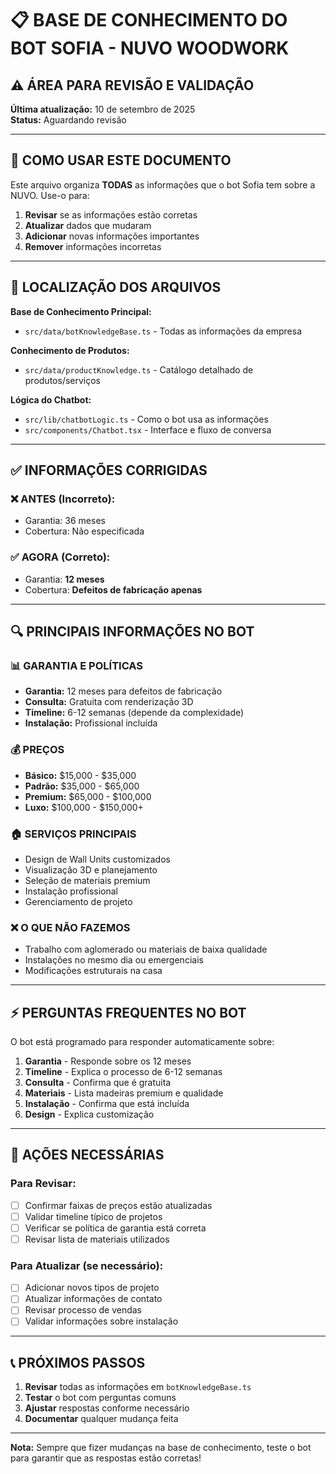 # 📋 BASE DE CONHECIMENTO DO BOT SOFIA - NUVO WOODWORK

## ⚠️ ÁREA PARA REVISÃO E VALIDAÇÃO

**Última atualização:** 10 de setembro de 2025  
**Status:** Aguardando revisão

---

## 🎯 COMO USAR ESTE DOCUMENTO

Este arquivo organiza **TODAS** as informações que o bot Sofia tem sobre a NUVO. Use-o para:

1. **Revisar** se as informações estão corretas
2. **Atualizar** dados que mudaram  
3. **Adicionar** novas informações importantes
4. **Remover** informações incorretas

---

## 📍 LOCALIZAÇÃO DOS ARQUIVOS

**Base de Conhecimento Principal:**
- `src/data/botKnowledgeBase.ts` - Todas as informações da empresa

**Conhecimento de Produtos:**
- `src/data/productKnowledge.ts` - Catálogo detalhado de produtos/serviços

**Lógica do Chatbot:**
- `src/lib/chatbotLogic.ts` - Como o bot usa as informações
- `src/components/Chatbot.tsx` - Interface e fluxo de conversa

---

## ✅ INFORMAÇÕES CORRIGIDAS

### ❌ ANTES (Incorreto):
- Garantia: 36 meses
- Cobertura: Não especificada

### ✅ AGORA (Correto):
- Garantia: **12 meses**
- Cobertura: **Defeitos de fabricação apenas**

---

## 🔍 PRINCIPAIS INFORMAÇÕES NO BOT

### 📊 GARANTIA E POLÍTICAS
- **Garantia:** 12 meses para defeitos de fabricação
- **Consulta:** Gratuita com renderização 3D
- **Timeline:** 6-12 semanas (depende da complexidade)
- **Instalação:** Profissional incluída

### 💰 PREÇOS
- **Básico:** $15,000 - $35,000
- **Padrão:** $35,000 - $65,000  
- **Premium:** $65,000 - $100,000
- **Luxo:** $100,000 - $150,000+

### 🏠 SERVIÇOS PRINCIPAIS
- Design de Wall Units customizados
- Visualização 3D e planejamento
- Seleção de materiais premium
- Instalação profissional
- Gerenciamento de projeto

### ❌ O QUE NÃO FAZEMOS
- Trabalho com aglomerado ou materiais de baixa qualidade
- Instalações no mesmo dia ou emergenciais
- Modificações estruturais na casa

---

## ⚡ PERGUNTAS FREQUENTES NO BOT

O bot está programado para responder automaticamente sobre:

1. **Garantia** - Responde sobre os 12 meses
2. **Timeline** - Explica o processo de 6-12 semanas
3. **Consulta** - Confirma que é gratuita
4. **Materiais** - Lista madeiras premium e qualidade
5. **Instalação** - Confirma que está incluída
6. **Design** - Explica customização

---

## 🚨 AÇÕES NECESSÁRIAS

### Para Revisar:
- [ ] Confirmar faixas de preços estão atualizadas
- [ ] Validar timeline típico de projetos
- [ ] Verificar se política de garantia está correta
- [ ] Revisar lista de materiais utilizados

### Para Atualizar (se necessário):
- [ ] Adicionar novos tipos de projeto
- [ ] Atualizar informações de contato
- [ ] Revisar processo de vendas
- [ ] Validar informações sobre instalação

---

## 📞 PRÓXIMOS PASSOS

1. **Revisar** todas as informações em `botKnowledgeBase.ts`
2. **Testar** o bot com perguntas comuns
3. **Ajustar** respostas conforme necessário
4. **Documentar** qualquer mudança feita

---

**Nota:** Sempre que fizer mudanças na base de conhecimento, teste o bot para garantir que as respostas estão corretas!